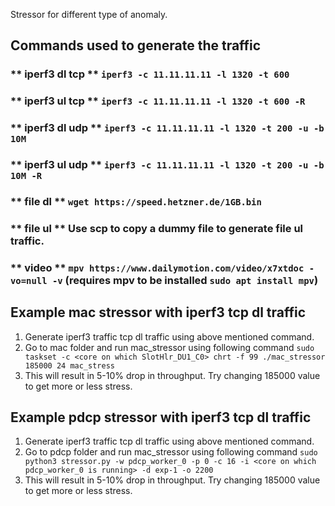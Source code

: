 Stressor for different type of anomaly.  

## Commands used to generate the traffic 
### ** iperf3 dl tcp ** `iperf3 -c 11.11.11.11 -l 1320 -t 600`
### ** iperf3 ul tcp ** `iperf3 -c 11.11.11.11 -l 1320 -t 600 -R`
### ** iperf3 dl udp ** `iperf3 -c 11.11.11.11 -l 1320 -t 200 -u -b 10M`
### ** iperf3 ul udp ** `iperf3 -c 11.11.11.11 -l 1320 -t 200 -u -b 10M -R` 
### ** file dl ** `wget https://speed.hetzner.de/1GB.bin`  
### ** file ul ** Use scp to copy a dummy file to generate file ul traffic.
### ** video  ** `mpv https://www.dailymotion.com/video/x7xtdoc -vo=null -v` (requires mpv to be installed `sudo apt install mpv`)

## Example mac stressor with iperf3 tcp dl traffic

1. Generate iperf3 traffic tcp dl traffic using above mentioned command.
2. Go to mac folder and run mac_stressor using following command `sudo taskset -c <core on which SlotHlr_DU1_C0> chrt -f 99 ./mac_stressor 185000 24 mac_stress`
3.  This will result in 5-10% drop in throughput. Try changing 185000 value to get more or less stress.
    
## Example pdcp stressor with iperf3 tcp dl traffic

1. Generate iperf3 traffic tcp dl traffic using above mentioned command.
2. Go to pdcp folder and run mac_stressor using following command `sudo python3 stressor.py -w pdcp_worker_0 -p 0 -c 16 -i <core on which pdcp_worker_0 is running> -d exp-1 -o 2200`
3. This will result in 5-10% drop in throughput. Try changing 185000 value to get more or less stress.
    
